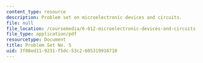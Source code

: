 ```yaml
---
content_type: resource
description: Problem set on microelectronic devices and circuits.
file: null
file_location: /coursemedia/6-012-microelectronic-devices-and-circuits-fall-2009/3f08ed119231f5dc53c2605319916710_MIT6_012F09_assn05.pdf
file_type: application/pdf
resourcetype: Document
title: Problem Set No. 5
uid: 3f08ed11-9231-f5dc-53c2-605319916710
---
```

